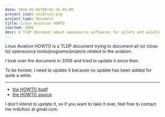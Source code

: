 ```yaml
---
date: 2016-02-01T08:01:35-05:00
project_icon: aviation.png
project_type: Document
title: Linux Aviation HOWTO
started: 2006
desc: A TLDP document about opensource softwares for pilots and aviation in general.
---
```


Linux Aviation HOWTO is a TLDP document trying to document all (or close to) opensource tools/programs/projects related to the aviation.

I took over the document in 2006 and tried to update it since then.

To be honest, I need to update it because no update has been added for quite a while.

---

+ [the HOWTO itself](https://tldp.org/HOWTO/html_single/Aviation-HOWTO/)
+ [the HOWTO source](https://github.com/tLDP/LDP/blob/70e18f812445673250145fa5701bb9f9a9b2828c/LDP/howto/docbook/Aviation-HOWTO.xml)

I don't intend to update it, so if you want to take it over, feel free to contact me nrdufour at gmail.com.
